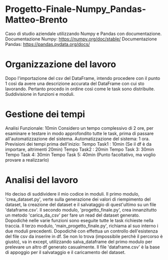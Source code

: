 # Progetto-Finale-Numpy_Pandas-Matteo-Brento
Caso di studio aziendale utilizzando Numpy e Pandas con documentazione.
Documentazione Numpy: https://numpy.org/doc/stable/
Documentazione Pandas: https://pandas.pydata.org/docs/

# Organizzazione del lavoro
Dopo l'importazione del csv del DataFrame, intendo procedere con il punto 1 così da avere una descrizione accurata del DataFrame con cui sto lavorando. 
Pertanto procedo in ordine così come le task sono distribuite.
Suddivisione in funzioni e moduli.

# Gestione dei tempi
Analisi Funzionale: 10min
Considero un tempo complessivo di 2 ore, per esaminare e testare in modo approfondito tutte le task, prima di passare all'automatizzazione del sistema.
Automatizzazione del sistema: 1 ora.
Previsioni dei tempi prima dell'inizio: 
Tempo Task1 : 10min  (Se il df è da importare, altrimenti 20min)
Tempo Task2 : 20min
Tempo Task 3: 30min
Tempo Task 4: 30min
Tempo Task 5: 40min  (Punto facoltativo, ma voglio provare a realizzarlo)

# Analisi del lavoro
Ho deciso di suddividere il mio codice in moduli. 
Il primo modulo, 'crea_dataset.py', verte sulla generazione dei valori di riempimento del dataset, la creazione del dataset e il salvataggio di quest'ultimo su un file 'dataframe.csv'.
Il secondo modulo, 'progetto_finale.py', crea innanzitutto un metodo 'carica_da_csv' per fare un read del dataset generato. Dopodichè nelle varie funzioni sono eseguite tutte le task richieste nella traccia.
Il terzo modulo, 'main_progetto_finale.py', richiama al suo interno i due moduli precedenti. Dopodichè con effettua un controllo dell'esistenza del file csv da inserire in df. Se non lo trova (impossibile perchè il percorso è giusto), va in except, utilizzando salva_dataframe del primo modulo per prelevare un altro df generato casualmente.
Il file 'dataframe.csv' è la base di appoggio per il salvataggio e il caricamento del dataset.






